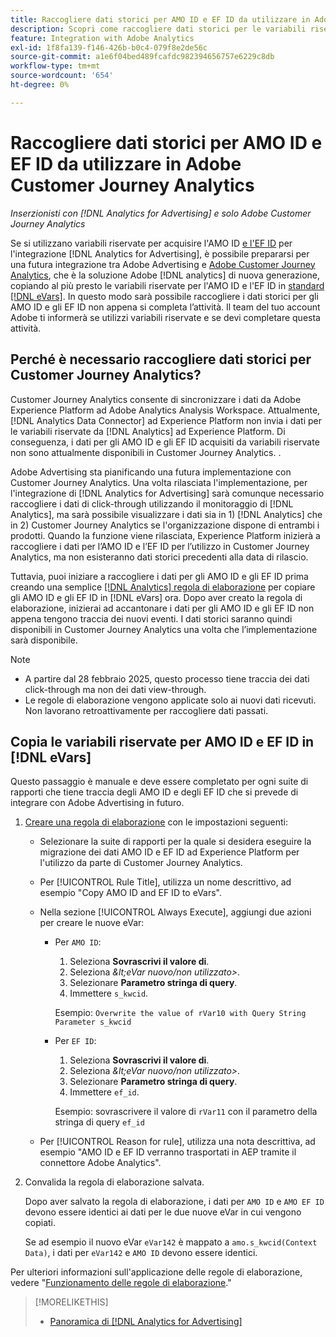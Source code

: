 ```yaml
---
title: Raccogliere dati storici per AMO ID e EF ID da utilizzare in Adobe Customer Journey Analytics
description: Scopri come raccogliere dati storici per le variabili riservate in Adobe Analytics per utilizzi futuri in Adobe Customer Journey Analytics
feature: Integration with Adobe Analytics
exl-id: 1f8fa139-f146-426b-b0c4-079f8e2de56c
source-git-commit: a1e6f04bed489fcafdc982394656757e6229c8db
workflow-type: tm+mt
source-wordcount: '654'
ht-degree: 0%

---
```


# Raccogliere dati storici per AMO ID e EF ID da utilizzare in Adobe Customer Journey Analytics

*Inserzionisti con [!DNL Analytics for Advertising] e solo Adobe Customer Journey Analytics*

Se si utilizzano variabili riservate per acquisire l&#39;AMO ID [e l&#39;EF ID](ids.md) per l&#39;integrazione [!DNL Analytics for Advertising], è possibile prepararsi per una futura integrazione tra Adobe Advertising e [Adobe Customer Journey Analytics](https://experienceleague.adobe.com/en/docs/analytics-platform/using/cja-overview/cja-overview), che è la soluzione Adobe [!DNL analytics] di nuova generazione, copiando al più presto le variabili riservate per l&#39;AMO ID e l&#39;EF ID in [standard [!DNL eVars]](https://experienceleague.adobe.com/en/docs/analytics/components/dimensions/evar). In questo modo sarà possibile raccogliere i dati storici per gli AMO ID e gli EF ID non appena si completa l’attività. Il team del tuo account Adobe ti informerà se utilizzi variabili riservate e se devi completare questa attività.

<!-- You can also do the same for any other reserved variables you use for your [!DNL Analytics for Advertising] implementation. -->

<!-- This will allow Adobe Experience Platform, which supplies data to Customer Journey Analytics, to begin collecting historical data for your [!DNL rVars] as soon as you complete the task. -->

## Perché è necessario raccogliere dati storici per Customer Journey Analytics?

Customer Journey Analytics consente di sincronizzare i dati da Adobe Experience Platform ad Adobe Analytics Analysis Workspace. Attualmente, [!DNL Analytics Data Connector] ad Experience Platform non invia i dati per le variabili riservate da [!DNL Analytics] ad Experience Platform. Di conseguenza, i dati per gli AMO ID e gli EF ID acquisiti da variabili riservate non sono attualmente disponibili in Customer Journey Analytics. <!-- Instead, XXXXXXXXXX what exactly? -->.<!-- Does the Analytics for Advertising implementation use the Analytics Data Connector in particular (why would it use anything?), and we're planning to implement the Web SDK to do it instead in the future? -->

Adobe Advertising sta pianificando una futura implementazione con Customer Journey Analytics. Una volta rilasciata l&#39;implementazione, per l&#39;integrazione di [!DNL Analytics for Advertising] sarà comunque necessario raccogliere i dati di click-through<!-- Add back if we implement this:  and (DSP users) view-through data --> utilizzando il monitoraggio di [!DNL Analytics], ma sarà possibile visualizzare i dati sia in 1\) [!DNL Analytics] <!-- (Analysis Workspace using data from [!DNL Analytics]) --> che in 2\) Customer Journey Analytics <!-- (Analysis Workspace using data from Experience Platform)--> se l&#39;organizzazione dispone di entrambi i prodotti. Quando la funzione viene rilasciata, Experience Platform inizierà a raccogliere i dati per l’AMO ID e l’EF ID per l’utilizzo in Customer Journey Analytics, ma non esisteranno dati storici precedenti alla data di rilascio.

Tuttavia, puoi iniziare a raccogliere i dati per gli AMO ID e gli EF ID <!-- [!DNL rVars] --> prima creando una semplice [[!DNL Analytics] regola di elaborazione](https://experienceleague.adobe.com/en/docs/analytics/admin/admin-tools/manage-report-suites/edit-report-suite/report-suite-general/c-processing-rules/processing-rules) per copiare gli AMO ID e gli EF ID <!-- [!DNL rVars] --> in [!DNL eVars] ora. Dopo aver creato la regola di elaborazione, inizierai ad accantonare i dati per gli AMO ID e gli EF ID <!-- [!DNL rVars] --> non appena tengono traccia dei nuovi eventi. I dati storici saranno quindi disponibili in Customer Journey Analytics una volta che l’implementazione sarà disponibile.

>[!NOTE]
>
>* A partire dal 28 febbraio 2025, questo processo tiene traccia dei dati click-through ma non dei dati view-through.
>* Le regole di elaborazione vengono applicate solo ai nuovi dati ricevuti. Non lavorano retroattivamente per raccogliere dati passati.

## Copia le variabili riservate per AMO ID e EF ID in [!DNL eVars]

Questo passaggio è manuale e deve essere completato per ogni suite di rapporti che tiene traccia degli AMO ID e degli EF ID <!-- [!DNL rVars] --> che si prevede di integrare con Adobe Advertising in futuro.

1. [Creare una regola di elaborazione](https://experienceleague.adobe.com/en/docs/analytics/admin/admin-tools/manage-report-suites/edit-report-suite/report-suite-general/c-processing-rules/c-processing-rules-configuration/t-processing-rules) con le impostazioni seguenti:

   * Selezionare la suite di rapporti per la quale si desidera eseguire la migrazione dei dati AMO ID e EF ID <!-- [!DNL rVar] --> ad Experience Platform per l&#39;utilizzo da parte di Customer Journey Analytics.

   * Per [!UICONTROL Rule Title], utilizza un nome descrittivo, ad esempio &quot;Copy AMO ID and EF ID to eVars&quot;.

   * Nella sezione [!UICONTROL Always Execute], aggiungi due azioni per creare le nuove eVar:

      * Per `AMO ID`:

         1. Seleziona **Sovrascrivi il valore di**.
         1. Seleziona *\&lt;eVar nuovo/non utilizzato\>*.
         1. Selezionare **Parametro stringa di query**.
         1. Immettere `s_kwcid`.

        Esempio: ```Overwrite the value of rVar10 with Query String Parameter s_kwcid```

      * Per `EF ID`:

         1. Seleziona **Sovrascrivi il valore di**.
         1. Seleziona *\&lt;eVar nuovo/non utilizzato\>*.
         1. Selezionare **Parametro stringa di query**.
         1. Immettere `ef_id`.

        Esempio: sovrascrivere il valore di `rVar11` con il parametro della stringa di query `ef_id`

   * Per [!UICONTROL Reason for rule], utilizza una nota descrittiva, ad esempio &quot;AMO ID e EF ID verranno trasportati in AEP tramite il connettore Adobe Analytics&quot;.

1. Convalida la regola di elaborazione salvata.

   Dopo aver salvato la regola di elaborazione, i dati per `AMO ID` e `AMO EF ID` <!-- the existing reserved variables --> devono essere identici ai dati per le due nuove eVar in cui vengono copiati.

   Se ad esempio il nuovo eVar `eVar142` è mappato a `amo.s_kwcid(Context Data)`, i dati per `eVar142` e `AMO ID` devono essere identici.

Per ulteriori informazioni sull&#39;applicazione delle regole di elaborazione, vedere &quot;[Funzionamento delle regole di elaborazione](https://experienceleague.adobe.com/en/docs/analytics/admin/admin-tools/manage-report-suites/edit-report-suite/report-suite-general/c-processing-rules/c-processing-rules-configuration/processing-rules-about).&quot;

>[!MORELIKETHIS]
>
>* [Panoramica di [!DNL Analytics for Advertising]](overview.md)
